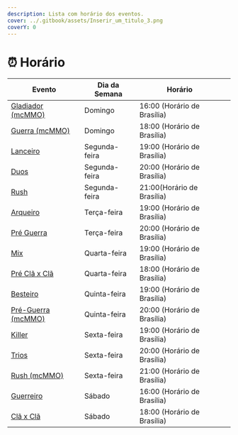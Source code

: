 ```yaml
---
description: Lista com horário dos eventos.
cover: ../.gitbook/assets/Inserir_um_titulo_3.png
coverY: 0
---
```


# ⏰ Horário

<table><thead><tr><th>Evento</th><th>Dia da Semana</th><th>Horário</th><th data-hidden></th></tr></thead><tbody><tr><td><a href="eventos-survival/evento-gladiador.md">Gladiador (mcMMO) </a></td><td>Domingo</td><td>16:00 (Horário de Brasília)</td><td></td></tr><tr><td><a href="eventos-survival/guerra-de-clas.md">Guerra (mcMMO)</a></td><td>Domingo</td><td>18:00 (Horário de Brasília)</td><td></td></tr><tr><td><a href="eventos-do-servidor/evento-lanceiro.md">Lanceiro</a></td><td>Segunda-feira</td><td>19:00 (Horário de Brasília)</td><td></td></tr><tr><td><a href="../survival/eventos-do-servidor/semanais/evento-duos.md">Duos</a></td><td>Segunda-feira</td><td>20:00 (Horário de Brasília)</td><td></td></tr><tr><td><a href="../survival/eventos-do-servidor/semanais/evento-rush.md">Rush</a></td><td>Segunda-feira</td><td>21:00(Horário de Brasília)</td><td></td></tr><tr><td><a href="eventos-do-servidor/evento-arqueiro.md">Arqueiro</a></td><td>Terça-feira</td><td>19:00 (Horário de Brasília)</td><td></td></tr><tr><td><a href="eventos-survival/evento-pre-guerra-de-clas.md">Pré Guerra </a></td><td>Terça-feira</td><td>20:00 (Horário de Brasília)</td><td></td></tr><tr><td><a href="../survival/eventos-do-servidor/semanais/evento-mix.md">Mix</a></td><td>Quarta-feira</td><td>19:00 (Horário de Brasília)</td><td></td></tr><tr><td><a href="../survival/eventos-do-servidor/semanais/evento-pre-cla-x-cla.md">Pré Clã x Clã</a></td><td>Quarta-feira</td><td>18:00 (Horário de Brasília)</td><td></td></tr><tr><td><a href="eventos-survival/guerra-de-clas.md">Besteiro</a></td><td>Quinta-feira</td><td>19:00 (Horário de Brasília)</td><td></td></tr><tr><td><a href="eventos-survival/evento-pre-guerra-de-clas-mcmmo.md">Pré-Guerra (mcMMO) </a></td><td>Quinta-feira</td><td>20:00 (Horário de Brasília)</td><td></td></tr><tr><td><a href="eventos-survival/evento-killer.md">Killer</a></td><td>Sexta-feira</td><td>19:00 (Horário de Brasília)</td><td></td></tr><tr><td><a href="../survival/eventos-do-servidor/semanais/evento-trios.md">Trios</a></td><td>Sexta-feira</td><td>20:00 (Horário de Brasília)</td><td></td></tr><tr><td><a href="../survival/eventos-do-servidor/semanais/evento-rush-mcmmo.md">Rush (mcMMO)</a></td><td>Sexta-feira </td><td>21:00 (Horário de Brasília)</td><td></td></tr><tr><td><a href="eventos-survival/evento-guerreiro.md">Guerreiro</a></td><td>Sábado</td><td>16:00 (Horário de Brasília)</td><td></td></tr><tr><td><a href="eventos-survival/evento-cla-x-cla.md">Clã x Clã</a></td><td>Sábado</td><td>18:00 (Horário de Brasília)</td><td></td></tr></tbody></table>

